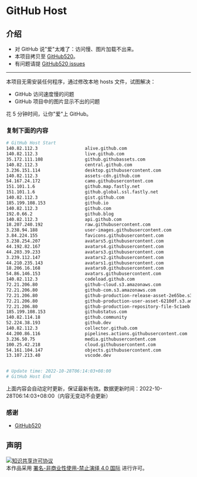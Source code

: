 # GitHub Host
## 介绍
- 对 GitHub 说"爱"太难了：访问慢、图片加载不出来。
- 本项目拷贝至 [GitHub520](https://github.com/521xueweihan/GitHub520)。
- 有问题请提 [GitHub520 issues](https://github.com/521xueweihan/GitHub520/issues/new)

---

本项目无需安装任何程序，通过修改本地 hosts 文件，试图解决：
- GitHub 访问速度慢的问题
- GitHub 项目中的图片显示不出的问题

花 5 分钟时间，让你"爱"上 GitHub。

### 复制下面的内容
```bash
# GitHub Host Start
140.82.112.3                  alive.github.com
140.82.112.3                  live.github.com
35.172.111.108                github.githubassets.com
140.82.112.3                  central.github.com
3.236.151.114                 desktop.githubusercontent.com
140.82.112.3                  assets-cdn.github.com
54.167.24.172                 camo.githubusercontent.com
151.101.1.6                   github.map.fastly.net
151.101.1.6                   github.global.ssl.fastly.net
140.82.112.3                  gist.github.com
185.199.108.153               github.io
140.82.112.3                  github.com
192.0.66.2                    github.blog
140.82.112.3                  api.github.com
18.207.240.192                raw.githubusercontent.com
3.238.94.188                  user-images.githubusercontent.com
3.84.224.155                  favicons.githubusercontent.com
3.238.254.207                 avatars5.githubusercontent.com
44.192.82.167                 avatars4.githubusercontent.com
44.203.39.233                 avatars3.githubusercontent.com
3.239.112.147                 avatars2.githubusercontent.com
44.210.235.143                avatars1.githubusercontent.com
18.206.16.168                 avatars0.githubusercontent.com
54.86.146.153                 avatars.githubusercontent.com
140.82.112.3                  codeload.github.com
72.21.206.80                  github-cloud.s3.amazonaws.com
72.21.206.80                  github-com.s3.amazonaws.com
72.21.206.80                  github-production-release-asset-2e65be.s3.amazonaws.com
72.21.206.80                  github-production-user-asset-6210df.s3.amazonaws.com
72.21.206.80                  github-production-repository-file-5c1aeb.s3.amazonaws.com
185.199.108.153               githubstatus.com
140.82.114.18                 github.community
52.224.38.193                 github.dev
140.82.112.3                  collector.github.com
44.200.86.116                 pipelines.actions.githubusercontent.com
3.236.50.75                   media.githubusercontent.com
100.25.42.218                 cloud.githubusercontent.com
54.161.104.147                objects.githubusercontent.com
13.107.213.40                 vscode.dev


# Update time: 2022-10-28T06:14:03+08:00
# GitHub Host End

```
上面内容会自动定时更新，保证最新有效。数据更新时间：2022-10-28T06:14:03+08:00（内容无变动不会更新）

### 感谢

- [GitHub520](https://github.com/521xueweihan/GitHub520)

## 声明
<a rel="license" href="https://creativecommons.org/licenses/by-nc-nd/4.0/deed.zh"><img alt="知识共享许可协议" style="border-width: 0" src="https://licensebuttons.net/l/by-nc-nd/4.0/88x31.png"></a><br>本作品采用 <a rel="license" href="https://creativecommons.org/licenses/by-nc-nd/4.0/deed.zh">署名-非商业性使用-禁止演绎 4.0 国际</a> 进行许可。